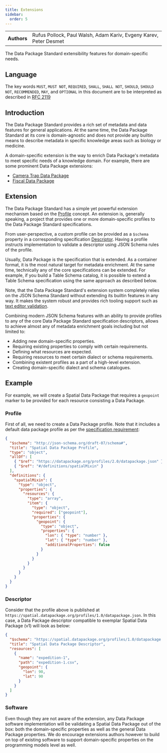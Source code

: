 ```yaml
---
title: Extensions
sidebar:
  order: 5
---
```


<table>
  <tr>
    <th>Authors</th>
    <td>Rufus Pollock, Paul Walsh, Adam Kariv, Evgeny Karev, Peter Desmet</td>
  </tr>
</table>

The Data Package Standard extensibility features for domain-specific needs.

## Language

The key words `MUST`, `MUST NOT`, `REQUIRED`, `SHALL`, `SHALL NOT`, `SHOULD`, `SHOULD NOT`, `RECOMMENDED`, `MAY`, and `OPTIONAL` in this document are to be interpreted as described in [RFC 2119](https://www.ietf.org/rfc/rfc2119.txt)

## Introduction

The Data Package Standard provides a rich set of metadata and data features for general applications. At the same time, the Data Package Standard at its core is domain-agnostic and does not provide any builtin means to describe metadata in specific knowledge areas such as biology or medicine.

A domain-specific extension is the way to enrich Data Package's metadata to meet specific needs of a knowledge domain. For example, there are some prominent Data Package extensions:

- [Camera Trap Data Package](https://camtrap-dp.tdwg.org/)
- [Fiscal Data Package](https://fiscal.datapackage.org)

## Extension

The Data Package Standard has a simple yet powerful extension mechanism based on the [Profile](../glossary/#profile) concept. An extension is, generally speaking, a project that provides one or more domain-specific profiles to the Data Package Standard specifications.

From user-perspective, a custom profile can be provided as a `$schema` property in a corresponding specification [Descriptor](../glossary/#descriptor). Having a profile instructs implementation to validate a descriptor using JSON Schema rules of the profile.

Usually, Data Package is the specification that is extended. As a container format, it is the most natural target for metadata enrichment. At the same time, technically any of the core specifications can be extended. For example, if you build a Table Schema catalog, it is possible to extend a Table Schema specification using the same approach as described below.

Note, that the Data Package Standard's extension system completely relies on the JSON Schema Standard without extending its builtin features in any way. It makes the system robust and provides rich tooling support such as [text editor validation](https://code.visualstudio.com/docs/languages/json#_mapping-in-the-json).

Combining modern JSON Schema features with an ability to provide profiles to any of the core Data Package Standard specification descriptors, allows to achieve almost any of metadata enrichment goals including but not limited to:

- Adding new domain-specific properties.
- Requiring existing properties to comply with certain requirements.
- Defining what resources are expected.
- Requiring resources to meet certain dialect or schema requirements.
- Combining existent profiles as a part of a high-level extension.
- Creating domain-specific dialect and schema catalogues.

## Example

For example, we will create a Spatial Data Package that requires a `geopoint` marker to be provided for each resource consisting a Data Package.

### Profile

First of all, we need to create a Data Package profile. Note that it includes a default data package profile as per the [specification requirement](../data-package/#schema):

```json
{
  "$schema": "http://json-schema.org/draft-07/schema#",
  "title": "Spatial Data Package Profile",
  "type": "object",
  "allOf": [
    { "$ref": "https://datapackage.org/profiles/2.0/datapackage.json" },
    { "$ref": "#/definitions/spatialMixin" }
  ],
  "definitions": {
    "spatialMixin": {
      "type": "object",
      "properties": {
        "resources": {
          "type": "array",
          "item": {
            "type": "object",
            "required": ["geopoint"],
            "properties": {
              "geopoint": {
                "type": "object",
                "properties": {
                  "lon": { "type": "number" },
                  "lat": { "type": "number" },
                  "additionalProperties": false
                }
              }
            }
          }
        }
      }
    }
  }
}
```

### Descriptor

Consider that the profile above is published at `https://spatial.datapackage.org/profiles/1.0/datapackage.json`. In this case, a Data Package descriptor compatible to exemplar Spatial Data Package (v1) will look as below:

```json
{
  "$schema": "https://spatial.datapackage.org/profiles/1.0/datapackage.json",
  "title": "Spatial Data Package Descriptor",
  "resources": [
    {
      "name": "expedition-1",
      "path": "expedition-1.csv",
      "geopoint": {
        "lon": 90,
        "lat": 90
      }
    }
  ]
}
```

### Software

Even though they are not aware of the extension, any Data Package software implementation will be validating a Spatial Data Package out of the box: both the domain-specific properties as well as the general Data Package properties. We do encourage extensions authors however to build on top of existing software to support domain-specific properties on the programming models level as well.
